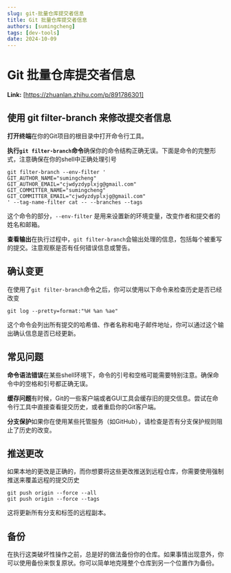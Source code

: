 ```yaml
---
slug: git-批量仓库提交者信息
title: Git 批量仓库提交者信息
authors: [sumingcheng]
tags: [dev-tools]
date: 2024-10-09
---
```


# Git 批量仓库提交者信息



 **Link:** [https://zhuanlan.zhihu.com/p/891786301]

## 使用 git filter-branch 来修改提交者信息  

**打开终端**在你的Git项目的根目录中打开命令行工具。

**执行`git filter-branch`命令**确保你的命令结构正确无误。下面是命令的完整形式，注意确保在你的shell中正确处理引号

```
git filter-branch --env-filter '
GIT_AUTHOR_NAME="sumingcheng"
GIT_AUTHOR_EMAIL="cjwdyzdyplxjg@gmail.com"
GIT_COMMITTER_NAME="sumingcheng"
GIT_COMMITTER_EMAIL="cjwdyzdyplxjg@gmail.com"
' --tag-name-filter cat -- --branches --tags
```

这个命令的部分，`--env-filter` 是用来设置新的环境变量，改变作者和提交者的姓名和邮箱。

**查看输出**在执行过程中，`git filter-branch`会输出处理的信息，包括每个被重写的提交。注意观察是否有任何错误信息或警告。

## 确认变更  

在使用了`git filter-branch`命令之后，你可以使用以下命令来检查历史是否已经改变

```
git log --pretty=format:"%H %an %ae"
```

这个命令会列出所有提交的哈希值、作者名称和电子邮件地址，你可以通过这个输出确认信息是否已经更新。

## 常见问题  

**命令语法错误**在某些shell环境下，命令的引号和空格可能需要特别注意。确保命令中的空格和引号都正确无误。

**缓存问题**有时候，Git的一些客户端或者GUI工具会缓存旧的提交信息。尝试在命令行工具中直接查看提交历史，或者重启你的Git客户端。

**分支保护**如果你在使用某些托管服务（如GitHub），请检查是否有分支保护规则阻止了历史的改变。

## 推送更改  

如果本地的更改是正确的，而你想要将这些更改推送到远程仓库，你需要使用强制推送来覆盖远程的提交历史

```
git push origin --force --all
git push origin --force --tags
```

这将更新所有分支和标签的远程副本。

## 备份  

在执行这类破坏性操作之前，总是好的做法备份你的仓库。如果事情出现意外，你可以使用备份来恢复原状。你可以简单地克隆整个仓库到另一个位置作为备份。